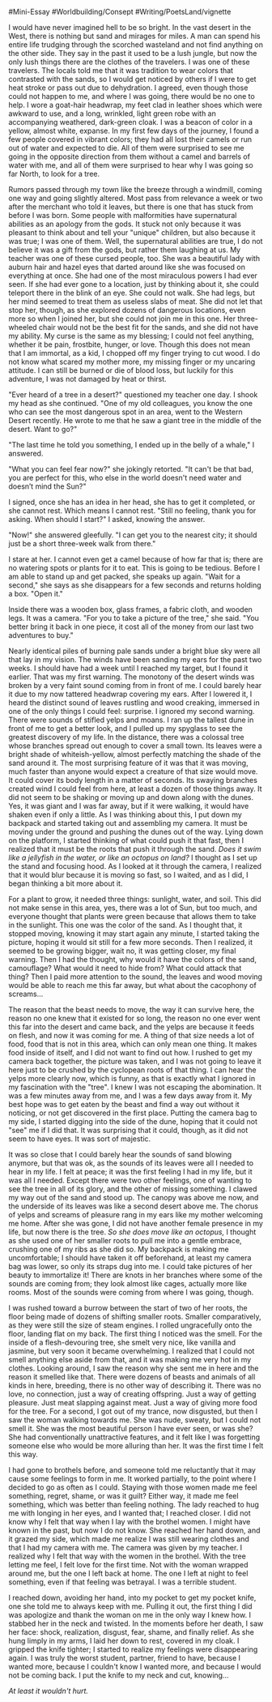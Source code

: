 #Mini-Essay #Worldbuilding/Consept #Writing/PoetsLand/vignette 

I would have never imagined hell to be so bright. In the vast desert in the West, there is nothing but sand and mirages for miles. A man can spend his entire life trudging through the scorched wasteland and not find anything on the other side. They say in the past it used to be a lush jungle, but now the only lush things there are the clothes of the travelers. I was one of these travelers. The locals told me that it was tradition to wear colors that contrasted with the sands, so I would get noticed by others if I were to get heat stroke or pass out due to dehydration. I agreed, even though those could not happen to me, and where I was going, there would be no one to help. I wore a goat-hair headwrap, my feet clad in leather shoes which were awkward to use, and a long, wrinkled, light green robe with an accompanying weathered, dark-green cloak. I was a beacon of color in a yellow, almost white, expanse. In my first few days of the journey, I found a few people covered in vibrant colors; they had all lost their camels or run out of water and expected to die. All of them were surprised to see me going in the opposite direction from them without a camel and barrels of water with me, and all of them were surprised to hear why I was going so far North, to look for a tree.  

Rumors passed through my town like the breeze through a windmill, coming one way and going slightly altered. Most pass from relevance a week or two after the merchant who told it leaves, but there is one that has stuck from before I was born. Some people with malformities have supernatural abilities as an apology from the gods. It stuck not only because it was pleasant to think about and tell your "unique" children, but also because it was true; I was one of them. Well, the supernatural abilities are true, I do not believe it was a gift from the gods, but rather them laughing at us. My teacher was one of these cursed people, too. She was a beautiful lady with auburn hair and hazel eyes that darted around like she was focused on everything at once. She had one of the most miraculous powers I had ever seen. If she had ever gone to a location, just by thinking about it, she could teleport there in the blink of an eye. She could not walk. She had legs, but her mind seemed to treat them as useless slabs of meat. She did not let that stop her, though, as she explored dozens of dangerous locations, even more so when I joined her, but she could not join me in this one. Her three-wheeled chair would not be the best fit for the sands, and she did not have my ability. My curse is the same as my blessing; I could not feel anything, whether it be pain, frostbite, hunger, or love. Though this does not mean that I am immortal, as a kid, I chopped off my finger trying to cut wood. I do not know what scared my mother more, my missing finger or my uncaring attitude. I can still be burned or die of blood loss, but luckily for this adventure, I was not damaged by heat or thirst.

"Ever heard of a tree in a desert?" questioned my teacher one day. I shook my head as she continued. "One of my old colleagues, you know the one who can see the most dangerous spot in an area, went to the Western Desert recently. He wrote to me that he saw a giant tree in the middle of the desert. Want to go?"

"The last time he told you something, I ended up in the belly of a whale," I answered.

"What you can feel fear now?" she jokingly retorted. "It can't be that bad, you are perfect for this, who else in the world doesn't need water and doesn’t mind the Sun?"  

I signed, once she has an idea in her head, she has to get it completed, or she cannot rest. Which means I cannot rest. "Still no feeling, thank you for asking. When should I start?" I asked, knowing the answer.

"Now!" she answered gleefully. "I can get you to the nearest city; it should just be a short three-week walk from there."

I stare at her. I cannot even get a camel because of how far that is; there are no watering spots or plants for it to eat. This is going to be tedious. Before I am able to stand up and get packed, she speaks up again. "Wait for a second," she says as she disappears for a few seconds and returns holding a box. "Open it."

Inside there was a wooden box, glass frames, a fabric cloth, and wooden legs. It was a camera. "For you to take a picture of the tree," she said. "You better bring it back in one piece, it cost all of the money from our last two adventures to buy."

Nearly identical piles of burning pale sands under a bright blue sky were all that lay in my vision. The winds have been sanding my ears for the past two weeks. I should have had a week until I reached my target, but I found it earlier. That was my first warning. The monotony of the desert winds was broken by a very faint sound coming from in front of me. I could barely hear it due to my now tattered headwrap covering my ears. After I lowered it, I heard the distinct sound of leaves rustling and wood creaking, immersed in one of the only things I could feel: surprise. I ignored my second warning. There were sounds of stifled yelps and moans. I ran up the tallest dune in front of me to get a better look, and I pulled up my spyglass to see the greatest discovery of my life. In the distance, there was a colossal tree whose branches spread out enough to cover a small town. Its leaves were a bright shade of whiteish-yellow, almost perfectly matching the shade of the sand around it. The most surprising feature of it was that it was moving, much faster than anyone would expect a creature of that size would move. It could cover its body length in a matter of seconds. Its swaying branches created wind I could feel from here, at least a dozen of those things away. It did not seem to be shaking or moving up and down along with the dunes. Yes, it was giant and I was far away, but if it were walking, it would have shaken even if only a little. As I was thinking about this, I put down my backpack and started taking out and assembling my camera. It must be moving under the ground and pushing the dunes out of the way. Lying down on the platform, I started thinking of what could push it that fast, then I realized that it must be the roots that push it through the sand. *Does it swim like a jellyfish in the water, or like an octopus on land?* I thought as I set up the stand and focusing hood. As I looked at it through the camera, I realized that it would blur because it is moving so fast, so I waited, and as I did, I began thinking a bit more about it.   

For a plant to grow, it needed three things: sunlight, water, and soil. This did not make sense in this area, yes, there was a lot of Sun, but too much, and everyone thought that plants were green because that allows them to take in the sunlight. This one was the color of the sand. As I thought that, it stopped moving, knowing it may start again any minute, I started taking the picture, hoping it would sit still for a few more seconds. Then I realized, it seemed to be growing bigger, wait no, it was getting closer, my final warning. Then I had the thought, why would it have the colors of the sand, camouflage? What would it need to hide from? What could attack that thing? Then I paid more attention to the sound, the leaves and wood moving would be able to reach me this far away, but what about the cacophony of screams... 

The reason that the beast needs to move, the way it can survive here, the reason no one knew that it existed for so long, the reason no one ever went this far into the desert and came back, and the yelps are because it feeds on flesh, and now it was coming for me. A thing of that size needs a lot of food, food that is not in this area, which can only mean one thing. It makes food inside of itself, and I did not want to find out how. I rushed to get my camera back together, the picture was taken, and I was not going to leave it here just to be crushed by the cyclopean roots of that thing. I can hear the yelps more clearly now, which is funny, as that is exactly what I ignored in my fascination with the "tree". I knew I was not escaping the abomination. It was a few minutes away from me, and I was a few days away from it. My best hope was to get eaten by the beast and find a way out without it noticing, or not get discovered in the first place. Putting the camera bag to my side, I started digging into the side of the dune, hoping that it could not "see" me if I did that. It was surprising that it could, though, as it did not seem to have eyes. It was sort of majestic.


It was so close that I could barely hear the sounds of sand blowing anymore, but that was ok, as the sounds of its leaves were all I needed to hear in my life. I felt at peace; it was the first feeling I had in my life, but it was all I needed. Except there were two other feelings, one of wanting to see the tree in all of its glory, and the other of missing something. I clawed my way out of the sand and stood up. The canopy was above me now, and the underside of its leaves was like a second desert above me. The chorus of yelps and screams of pleasure rang in my ears like my mother welcoming me home. After she was gone, I did not have another female presence in my life, but now there is the tree. *So she does move like an octopus,* I thought as she used one of her smaller roots to pull me into a gentle embrace, crushing one of my ribs as she did so. My backpack is making me uncomfortable; I should have taken it off beforehand, at least my camera bag was lower, so only its straps dug into me. I could take pictures of her beauty to immortalize it! There are knots in her branches where some of the sounds are coming from; they look almost like cages, actually more like rooms. Most of the sounds were coming from where I was going, though. 

I was rushed toward a burrow between the start of two of her roots, the floor being made of dozens of shifting smaller roots. Smaller comparatively, as they were still the size of steam engines. I rolled ungracefully onto the floor, landing flat on my back. The first thing I noticed was the smell. For the inside of a flesh-devouring tree, she smelt very nice, like vanilla and jasmine, but very soon it became overwhelming. I realized that I could not smell anything else aside from that, and it was making me very hot in my clothes. Looking around, I saw the reason why she sent me in here and the reason it smelled like that. There were dozens of beasts and animals of all kinds in here, breeding, there is no other way of describing it. There was no love, no connection, just a way of creating offspring. Just a way of getting pleasure. Just meat slapping against meat. Just a way of giving more food for the tree. For a second, I got out of my trance, now disgusted, but then I saw the woman walking towards me. She was nude, sweaty, but I could not smell it. She was the most beautiful person I have ever seen, or was she? She had conventionally unattractive features, and it felt like I was forgetting someone else who would be more alluring than her. It was the first time I felt this way.

I had gone to brothels before, and someone told me reluctantly that it may cause some feelings to form in me. It worked partially, to the point where I decided to go as often as I could. Staying with those women made me feel something, regret, shame, or was it guilt? Either way, it made me feel something, which was better than feeling nothing. The lady reached to hug me with longing in her eyes, and I wanted that; I reached closer. I did not know why I felt that way when I lay with the brothel women. I might have known in the past, but now I do not know. She reached her hand down, and it grazed my side, which made me realize I was still wearing clothes and that I had my camera with me. The camera was given by my teacher. I realized why I felt that way with the women in the brothel. With the tree letting me feel, I felt love for the first time. Not with the woman wrapped around me, but the one I left back at home. The one I left at night to feel something, even if that feeling was betrayal. I was a terrible student. 

I reached down, avoiding her hand, into my pocket to get my pocket knife, one she told me to always keep with me. Pulling it out, the first thing I did was apologize and thank the woman on me in the only way I knew how. I stabbed her in the neck and twisted. In the moments before her death, I saw her face: shock, realization, disgust, fear, shame, and finally relief. As she hung limply in my arms, I laid her down to rest, covered in my cloak. I gripped the knife tighter; I started to realize my feelings were disappearing again. I was truly the worst student, partner, friend to have, because I wanted more, because I couldn't know I wanted more, and because I would not be coming back. I put the knife to my neck and cut, knowing... 

*At least it wouldn't hurt.*